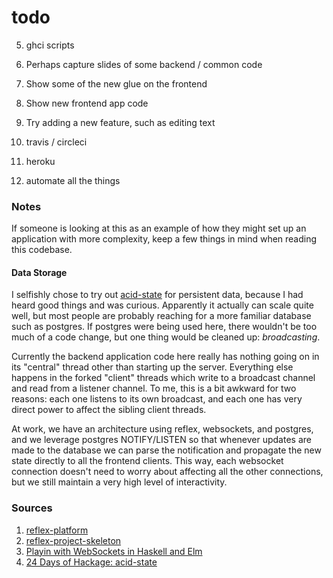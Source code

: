 # todo

5. ghci scripts

2. Perhaps capture slides of some backend / common code
3. Show some of the new glue on the frontend
4. Show new frontend app code
5. Try adding a new feature, such as editing text

6. travis / circleci
7. heroku
8. automate all the things

### Notes
If someone is looking at this as an example of how they might set up an
application with more complexity, keep a few things in mind when reading this
codebase.

#### Data Storage
I selfishly chose to try out
[acid-state](https://github.com/acid-state/acid-state) for persistent data,
because I had heard good things and was curious. Apparently it actually can
scale quite well, but most people are probably reaching for a more familiar
database such as postgres. If postgres were being used here, there wouldn't be
too much of a code change, but one thing would be cleaned up: *broadcasting*.

Currently the backend application code here really has nothing going on in its
"central" thread other than starting up the server. Everything else happens in
the forked "client" threads which write to a broadcast channel and read from a
listener channel. To me, this is a bit awkward for two reasons: each one
listens to its own broadcast, and each one has very direct power to affect the
sibling client threads.

At work, we have an architecture using reflex, websockets, and postgres, and we
leverage postgres NOTIFY/LISTEN so that whenever updates are made to the
database we can parse the notification and propagate the new state directly to
all the frontend clients. This way, each websocket connection doesn't need to
worry about affecting all the other connections, but we still maintain a very
high level of interactivity.

### Sources
1. [reflex-platform](https://github.com/reflex-frp/reflex-platform)
2. [reflex-project-skeleton](https://github.com/ElvishJerricco/reflex-project-skeleton)
2. [Playin with WebSockets in Haskell and Elm](https://www.paramander.com/blog/playing-with-websockets-in-haskell-and-elm)
3. [24 Days of Hackage: acid-state](https://ocharles.org.uk/blog/posts/2013-12-14-24-days-of-hackage-acid-state.html)
